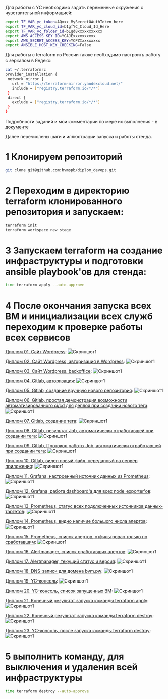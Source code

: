 Для работы с YC необходимо задать переменные окружения с чувствительной информацией:

```bash
export TF_VAR_yc_token=AQxxx_MySecretOAuthToken_here
export TF_VAR_yc_cloud_id=b1gfYC_Cloud_Id_Here
export TF_VAR_yc_folder_id=b1gd8xxxxxxxxxxx
export AWS_ACCESS_KEY_ID=YCAJExxxxxxxxxx
export AWS_SECRET_ACCESS_KEY=YCPZIxxxxxxxx
export ANSIBLE_HOST_KEY_CHECKING=False
```

Для работы с terraform из России также необходимо настроить работу с зеркалом в Яндекс:

```bash
cat ~/.terraformrc 
provider_installation {
 network_mirror {
   url = "https://terraform-mirror.yandexcloud.net/"
   include = ["registry.terraform.io/*/*"]
 }
 direct {
   exclude = ["registry.terraform.io/*/*"]
 }
}

```

Подробности заданий и мои комментарии по мере их выполнения - в [документе](https://github.com/bvmspb/diplom_devops/blob/main/diplom_devops.md)

Далее перечислены шаги и иллюстрации запуска и работы стенда.

# 1 Клонируем репозиторий

```bash
git clone git@github.com:bvmspb/diplom_devops.git
```

# 2 Переходим в директорию terraform клонированного репозитория и запускаем:

```bash
terraform init
terraform workspace new stage
```

# 3 Запускаем terraform на создание инфраструктуры и подготовки ansible playbook'ов для стенда:

```bash
time terraform apply --auto-approve
```

# 4 После окончания запуска всех ВМ и инициализации всех служб переходим к проверке работы всех сервисов

[Диплом 01. Сайт Wordpress](https://github.com/bvmspb/diplom_devops/blob/main/images/Diplom_final_1.png): ![Скриншот1](images/Diplom_final_1.png)

[Диплом 02. Сайт Wordpress, авторизация в Wordpress](https://github.com/bvmspb/diplom_devops/blob/main/images/Diplom_final_2.png): ![Скриншот1](images/Diplom_final_2.png)

[Диплом 03. Сайт Wordpress, backoffice](https://github.com/bvmspb/diplom_devops/blob/main/images/Diplom_final_3.png): ![Скриншот1](images/Diplom_final_3.png)

[Диплом 04. Gitlab, авторизация](https://github.com/bvmspb/diplom_devops/blob/main/images/Diplom_final_4.png): ![Скриншот1](images/Diplom_final_4.png)

[Диплом 05. Gitlab, создание вручную нового репозитория](https://github.com/bvmspb/diplom_devops/blob/main/images/Diplom_final_5.png): ![Скриншот1](images/Diplom_final_5.png)

[Диплом 06. Gitlab, простая демонстрация возможности автоматизированного ci/cd для деплоя при создании нового тега](https://github.com/bvmspb/diplom_devops/blob/main/images/Diplom_final_6.png): ![Скриншот1](images/Diplom_final_6.png)

[Диплом 07. Gitlab, создание тега](https://github.com/bvmspb/diplom_devops/blob/main/images/Diplom_final_7.png): ![Скриншот1](images/Diplom_final_7.png)

[Диплом 08. Gitlab, результат Job, автоматически отработавшей при создании тега](https://github.com/bvmspb/diplom_devops/blob/main/images/Diplom_final_8.png): ![Скриншот1](images/Diplom_final_8.png)

[Диплом 09. Gitlab, Протокол работы Job, автоматически отработавшей при создании тега](https://github.com/bvmspb/diplom_devops/blob/main/images/Diplom_final_9.png): ![Скриншот1](images/Diplom_final_9.png)

[Диплом 10. Gitlab, виден новый файл, переданный на сервер приложения](https://github.com/bvmspb/diplom_devops/blob/main/images/Diplom_final_10.png): ![Скриншот1](images/Diplom_final_10.png)

[Диплом 11. Grafana, настроенный источник данных из Prometheus](https://github.com/bvmspb/diplom_devops/blob/main/images/Diplom_final_11.png): ![Скриншот1](images/Diplom_final_11.png)

[Диплом 12. Grafana, работа dashboard'а для всех node_exporter'ов](https://github.com/bvmspb/diplom_devops/blob/main/images/Diplom_final_12.png): ![Скриншот1](images/Diplom_final_12.png)

[Диплом 13. Prometheus, статус всех подключенных источников данных-таргетов](https://github.com/bvmspb/diplom_devops/blob/main/images/Diplom_final_13.png): ![Скриншот1](images/Diplom_final_13.png)

[Диплом 14. Prometheus, видно наличие большого числа алертов](https://github.com/bvmspb/diplom_devops/blob/main/images/Diplom_final_14.png): ![Скриншот1](images/Diplom_final_14.png)

[Диплом 15. Prometheus, список алертов, отфильтрован только по сработавшим](https://github.com/bvmspb/diplom_devops/blob/main/images/Diplom_final_15.png): ![Скриншот1](images/Diplom_final_15.png)

[Диплом 16. Alertmanager, список сработавших алертов](https://github.com/bvmspb/diplom_devops/blob/main/images/Diplom_final_16.png): ![Скриншот1](images/Diplom_final_16.png)

[Диплом 17. Alertmanager, текущий статус и версия](https://github.com/bvmspb/diplom_devops/blob/main/images/Diplom_final_17.png): ![Скриншот1](images/Diplom_final_17.png)

[Диплом 18. DNS-записи для домена bvm.pw](https://github.com/bvmspb/diplom_devops/blob/main/images/Diplom_final_18.png): ![Скриншот1](images/Diplom_final_18.png)

[Диплом 19. YC-консоль](https://github.com/bvmspb/diplom_devops/blob/main/images/Diplom_final_19.png): ![Скриншот1](images/Diplom_final_19.png)

[Диплом 20. YC-консоль, список запущенных ВМ](https://github.com/bvmspb/diplom_devops/blob/main/images/Diplom_final_20.png): ![Скриншот1](images/Diplom_final_20.png)

[Диплом 21. Конечный результат запуска команды terraform apply](https://github.com/bvmspb/diplom_devops/blob/main/images/Diplom_final_21.png): ![Скриншот1](images/Diplom_final_21.png)

[Диплом 22. Конечный результат запуска команды terraform destroy](https://github.com/bvmspb/diplom_devops/blob/main/images/Diplom_final_22.png): ![Скриншот1](images/Diplom_final_22.png)

[Диплом 23. YC-консоль, после запуска команды terraform destroy](https://github.com/bvmspb/diplom_devops/blob/main/images/Diplom_final_23.png): ![Скриншот1](images/Diplom_final_23.png)

# 5 выполнить команду, для выключения и удаления всей инфраструктуры

```bash
time terraform destroy --auto-approve
```
